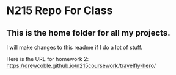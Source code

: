 # N215 Repo For Class

## This is the home folder for all my projects.

I will make changes to this readme if I do a lot of stuff.

Here is the URL for homework 2: https://drewcoble.github.io/n215coursework/travelfly-hero/
